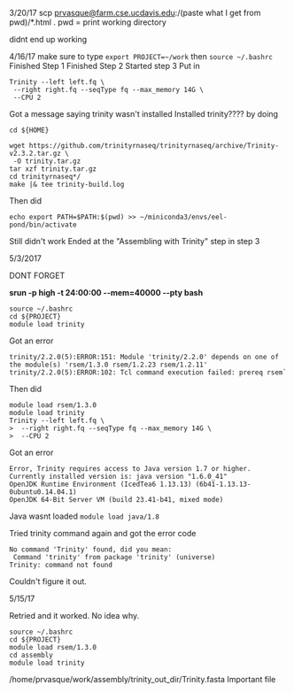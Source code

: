 3/20/17
scp prvasque@farm.cse.ucdavis.edu:/(paste what I get from pwd)/*.html .
pwd = print working directory

didnt end up working

4/16/17
make sure to type
`export PROJECT=~/work`
then
`source ~/.bashrc`
Finished Step 1
Finished Step 2
Started step 3
Put in 
```
Trinity --left left.fq \
 --right right.fq --seqType fq --max_memory 14G \
 --CPU 2
 ```
Got a message saying trinity wasn't installed
Installed trinity???? by doing
```
cd ${HOME}

wget https://github.com/trinityrnaseq/trinityrnaseq/archive/Trinity-v2.3.2.tar.gz \
 -O trinity.tar.gz
tar xzf trinity.tar.gz
cd trinityrnaseq*/
make |& tee trinity-build.log
```
Then did
```
echo export PATH=$PATH:$(pwd) >> ~/miniconda3/envs/eel-pond/bin/activate
```
Still didn't work
Ended at the "Assembling with Trinity" step in step 3

5/3/2017

DONT FORGET

**srun -p high -t 24:00:00 --mem=40000 --pty bash**

```
source ~/.bashrc
cd ${PROJECT}
module load trinity
```
Got an error
```
trinity/2.2.0(5):ERROR:151: Module 'trinity/2.2.0' depends on one of the module(s) 'rsem/1.3.0 rsem/1.2.23 rsem/1.2.11'
trinity/2.2.0(5):ERROR:102: Tcl command execution failed: prereq rsem`
```
Then did
```
module load rsem/1.3.0
module load trinity
Trinity --left left.fq \
>  --right right.fq --seqType fq --max_memory 14G \
>  --CPU 2
```
Got an error
```
Error, Trinity requires access to Java version 1.7 or higher.  Currently installed version is: java version "1.6.0_41"
OpenJDK Runtime Environment (IcedTea6 1.13.13) (6b41-1.13.13-0ubuntu0.14.04.1)
OpenJDK 64-Bit Server VM (build 23.41-b41, mixed mode)
```
Java wasnt loaded
`module load java/1.8`

Tried trinity command again and got the error code
```
No command 'Trinity' found, did you mean:
 Command 'trinity' from package 'trinity' (universe)
Trinity: command not found
```

Couldn't figure it out.

5/15/17

Retried and it worked. No idea why.
```
source ~/.bashrc
cd ${PROJECT}
module load rsem/1.3.0
cd assembly
module load trinity
```

/home/prvasque/work/assembly/trinity_out_dir/Trinity.fasta
Important file
